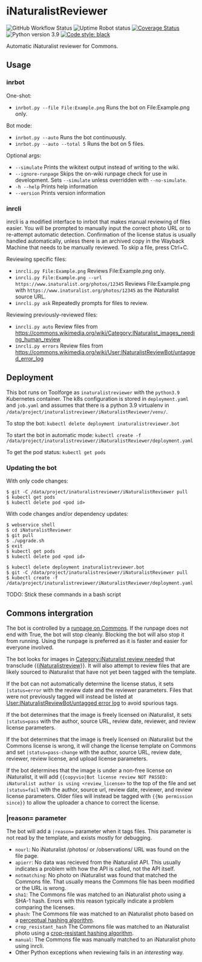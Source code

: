 # iNaturalistReviewer
![GitHub Workflow Status](https://img.shields.io/github/actions/workflow/status/AntiCompositeNumber/iNaturalistReviewer/pythonapp.yml?branch=master)
![Uptime Robot status](https://img.shields.io/uptimerobot/status/m784049619-0b897b81ddd538c8962c1172?label=runpage)
[![Coverage Status](https://coveralls.io/repos/github/AntiCompositeNumber/iNaturalistReviewer/badge.svg?branch=master)](https://coveralls.io/github/AntiCompositeNumber/iNaturalistReviewer?branch=master)
![Python version 3.9](https://img.shields.io/badge/python-v3.9-blue)
[![Code style: black](https://img.shields.io/badge/code%20style-black-000000.svg)](https://github.com/psf/black)

Automatic iNaturalist reviewer for Commons.

## Usage
### inrbot
One-shot:
- `inrbot.py --file File:Example.png` Runs the bot on File:Example.png only.

Bot mode:
- `inrbot.py --auto` Runs the bot continuously.
- `inrbot.py --auto --total 5` Runs the bot on 5 files.

Optional args:
- `--simulate` Prints the wikitext output instead of writing to the wiki.
- `--ignore-runpage` Skips the on-wiki runpage check for use in development. Sets `--simulate` unless overridden with `--no-simulate`.
- `-h --help` Prints help information
- `--version` Prints version information

### inrcli
inrcli is a modified interface to inrbot that makes manual reviewing of files easier. You will be prompted to manually input the correct photo URL or to re-attempt automatic detection. Confirmation of the license status is usually handled automatically, unless there is an archived copy in the Wayback Machine that needs to be manually reviewed. To skip a file, press Ctrl+C.

Reviewing specific files:
- `inrcli.py File:Example.png` Reviews File:Example.png only.
- `inrcli.py File:Example.png --url https://www.inaturalist.org/photos/12345` Reviews File:Example.png with `https://www.inaturalist.org/photos/12345` as the iNaturalist source URL.
- `inrcli.py ask` Repeatedly prompts for files to review.

Reviewing previously-reviewed files:
- `inrcli.py auto` Review files from https://commons.wikimedia.org/wiki/Category:INaturalist_images_needing_human_review
- `inrcli.py errors` Review files from https://commons.wikimedia.org/wiki/User:INaturalistReviewBot/untagged_error_log

## Deployment
This bot runs on Toolforge as `inaturalistreviewer` with the `python3.9` Kubernetes container.
The k8s configuration is stored in `deployment.yaml` and `job.yaml` and assumes that there is a python 3.9 virtualenv in `/data/project/inaturalistreviewer/iNaturalistReviewer/venv/`.

To stop the bot:
`kubectl delete deployment inaturalistreviewer.bot`

To start the bot in automatic mode:
`kubectl create -f /data/project/inaturalistreviewer/iNaturalistReviewer/deployment.yaml`

To get the pod status:
`kubectl get pods`

### Updating the bot
With only code changes:
```console
$ git -C /data/project/inaturalistreviewer/iNaturalistReviewer pull
$ kubectl get pods
$ kubectl delete pod <pod id>
```

With code changes and/or dependency updates:
```console
$ webservice shell
$ cd iNaturalistReviewer
$ git pull
$ ./upgrade.sh
$ exit
$ kubectl get pods
$ kubectl delete pod <pod id>
```

```console
$ kubectl delete deployment inaturalistreviewer.bot
$ git -C /data/project/inaturalistreviewer/iNaturalistReviewer pull
$ kubectl create -f /data/project/inaturalistreviewer/iNaturalistReviewer/deployment.yaml
```

TODO: Stick these commands in a bash script

## Commons intergration
The bot is controlled by a [runpage on Commons](https://commons.wikimedia.org/wiki/User:INaturalistReviewBot/Run). If the runpage does not end with True, the bot will stop cleanly. Blocking the bot will also stop it from running. Using the runpage is preferred as it is faster and easier for everyone involved.

The bot looks for images in [Category:iNaturalist review needed](https://commons.wikimedia.org/wiki/Category:INaturalist_review_needed) that transclude {{[iNaturalistreview](https://commons.wikimedia.org/wiki/Template:INaturalistreview)}}. It will also attempt to review files that are likely sourced to iNaturalist that have not yet been tagged with the template.

If the bot can not automatically determine the license status, it sets `|status=error` with the review date and the reviewer parameters. Files that were not previously tagged will instead be listed at [User:INaturalistReviewBot/untagged error log](https://commons.wikimedia.org/wiki/User:INaturalistReviewBot/untagged_error_log) to avoid spurious tags.

If the bot determines that the image is freely licensed on iNaturalist, it sets `|status=pass` with the author, source URL, review date, reviewer, and review license parameters.

If the bot determines that the image is freely licensed on iNaturalist but the Commons license is wrong, it will change the license template on Commons and set `|status=pass-change` with the author, source URL, review date, reviewer, review license, and upload license parameters.

If the bot determines that the image is under a non-free license on iNaturalist, it will add `{{copyvio|Bot license review NOT PASSED: iNaturalist author is using <review_license>` to the top of the file and set `|status=fail` with the author, source url, review date, reviewer, and review license parameters. Older files will instead be tagged with `{{No permission since}}` to allow the uploader a chance to correct the license.

### |reason= parameter
The bot will add a `|reason=` parameter when it tags files. This parameter is not read by the template, and exists mostly for debugging.
- `nourl`: No iNaturalist /photos/ or /observations/ URL was found on the file page.
- `apierr`: No data was recieved from the iNaturalist API. This usually indicates a problem with how the API is called, not the API itself.
- `notmatching`: No photo on iNaturalist was found that matched the Commons file. That usually means the Commons file has been modified or the URL is wrong.
- `sha1`: The Commons file was matched to an iNaturalist photo using a SHA-1 hash. Errors with this reason typically indicate a problem comparing the licenses.
- `phash`: The Commons file was matched to an iNaturalist photo based on a [perceptual hashing algorithm](https://github.com/JohannesBuchner/imagehash).
- `crop_resistant_hash` The Commons file was matched to an iNaturalist photo using a [crop-resistant hashing algorithm](https://github.com/JohannesBuchner/imagehash).
- `manual`: The Commons file was manually matched to an iNaturalist photo using inrcli.
- Other Python exceptions when reviewing fails in an *interesting* way.
